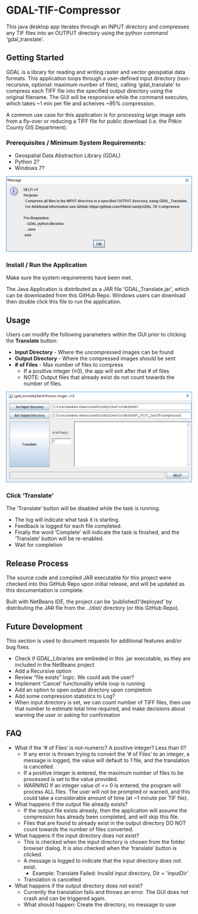 # GDAL-TIF-Compressor
This java desktop app iterates through an INPUT directory and compresses any TIF files into an OUTPUT directory using the python command 'gdal_translate'.

## Getting Started
GDAL is a library for reading and writing raster and vector geospatial data formats. This application loops through a user-defined input directory (non-recursive, optional: maximum number of files), calling ‘gdal_translate’ to compress each TIFF file into the specified output directory using the original filename. The GUI will be responsive while the command executes, which takes ~1 min per file and acheives ~95% compression.

A common use case for this application is for processing large image sets from a fly-over or reducing a TIFF file for public download (i.e. the Pitkin County GIS Department).

### Prerequisites / Minimum System Requirements:
* Geospatial Data Abstraction Library (GDAL)
* Python 2?
* Windows 7?

![screenshot](GDAL_Translator_HELP.PNG)

### Install / Run the Application
Make sure the system requirements have been met.

The Java Application is distributed as a JAR file 'GDAL_Translate.jar', which can be downloaded from this GitHub Repo. Windows users can download then double click this file to run the application.

## Usage
Users can modify the following parameters within the GUI prior to clicking the **Translate** button:
* **Input Directory** - Where the uncompressed images can be found
* **Output Directory** - Where the compressed images should be sent
* **# of Files** - Max number of files to compress
  * If a positive integer (≥0), the app will exit after that # of files
  * NOTE: Output files that already exist do not count towards the number of files.

![screenshot](GDAL_Translator_Screenshot.PNG)

### Click ‘Translate’
The ‘Translate’ button will be disabled while the task is running.

* The log will indicate what task it is starting.
* Feedback is logged for each file completed.
* Finally the word ‘Complete’ will indicate the task is finished, and the ‘Translate’ button will be re-enabled.
* Wait for completion

## Release Process
The source code and compiled JAR executable for this project were checked into this GitHub Repo upon initial release, and will be updated as this documentation is complete.

Built with NetBeans IDE, the project can be ‘published’/’deployed’ by distributing the JAR file from the ../dist/ directory (or this GitHub Repo).


## Future Development
This section is used to document requests for additional features and/or bug fixes.
* Check if GDAL_Libraries are embeded in this .jar executable, as they are included in the NetBeans project
* Add a Recursive option
* Review “file exists” logic. We could ask the user?
* Implement ‘Cancel’ functionality while loop is running
* Add an option to open output directory upon completion
* Add some compression statistics to Log?
* When input directory is set, we can count number of TIFF files, then use that number to estimate total time required, and make decisions about warning the user or asking for confirmation

## FAQ
* What if the ‘# of Files’ is not-numeric? A positive integer? Less than 0?
  * If any error is thrown trying to convert the ‘# of Files’ to an integer, a message is logged, the value will default to 1 file, and the translation is cancelled.
  * If a positive integer is entered, the maximum number of files to be processed is set to the value provided.
  * *WARNING* If an integer value of <= 0 is entered, the program will process ALL files. The user will not be prompted or warned, and this could take a considerable amount of time (at ~1 minute per TIF file).
* What happens if the output file already exists?
  * If the output file exists already, then the application will assume the compression has already been completed, and will skip this file.
  * Files that are found to already exist in the output directory DO NOT count towards the number of files converted.
* What happens if the input directory does not exist?
  * This is checked when the input directory is chosen from the folder browser dialog. It is also checked when the ‘translate’ button is clicked.
  * A message is logged to indicate that the input directory does not exist.
    * Example: Translate Failed: Invalid input directory, Dir = 'inputDir’
  * Translation is cancelled
* What happens if the output directory does not exist?
  * Currently the translation fails and throws an error. The GUI does not crash and can be triggered again.
  * What should happen: Create the directory, no message to user 
